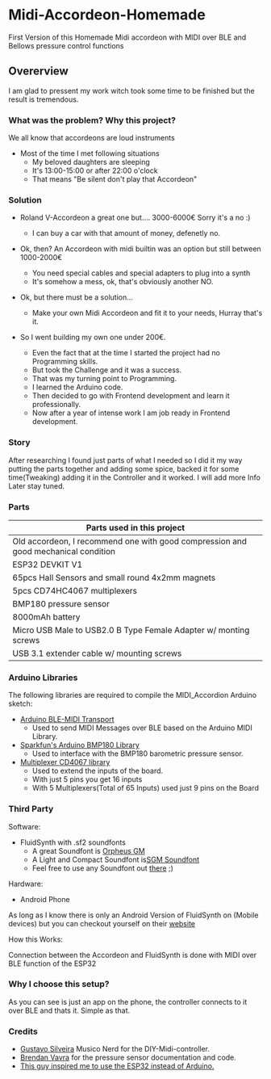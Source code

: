 # Midi-Accordeon-Homemade

First Version of this Homemade Midi accordeon with MIDI over BLE and Bellows pressure control functions

## Overerview

I am glad to pressent my work witch took some time to be finished but the result is tremendous.

### What was the problem? Why this project?

We all know that accordeons are loud instruments

- Most of the time I met following situations
  - My beloved daughters are sleeping
  - It's 13:00-15:00 or after 22:00 o'clock
  - That means "Be silent don't play that Accordeon"

### Solution

- Roland V-Accordeon a great one but.... 3000-6000€ Sorry it's a no :)

  - I can buy a car with that amount of money, defenetly no.

- Ok, then? An Accordeon with midi builtin was an option but still between 1000-2000€

  - You need special cables and special adapters to plug into a synth
  - It's somehow a mess, ok, that's obviously another NO.

- Ok, but there must be a solution...

  - Make your own Midi Accordeon and fit it to your needs, Hurray that's it.

- So I went building my own one under 200€.
  - Even the fact that at the time I started the project had no Programming skills.
  - But took the Challenge and it was a success.
  - That was my turning point to Programming.
  - I learned the Arduino code.
  - Then decided to go with Frontend development and learn it professionally.
  - Now after a year of intense work I am job ready in Frontend development.

### Story

After researching I found just parts of what I needed so I did it my way putting the parts together and adding some spice, backed it for some time(Tweaking) adding it in the Controller and it worked. I will add more Info Later stay tuned.

### Parts

| Parts used in this project                                                         |
| ---------------------------------------------------------------------------------- |
| Old accordeon, I recommend one with good compression and good mechanical condition |
| ESP32 DEVKIT V1                                                                    |
| 65pcs Hall Sensors and small round 4x2mm magnets                                   |
| 5pcs CD74HC4067 multiplexers                                                       |
| BMP180 pressure sensor                                                             |
| 8000mAh battery                                                                    |
| Micro USB Male to USB2.0 B Type Female Adapter w/ monting screws                   |
| USB 3.1 extender cable w/ mounting screws                                          |

### Arduino Libraries

The following libraries are required to compile the MIDI_Accordion Arduino sketch:

- [Arduino BLE-MIDI Transport](https://github.com/FortySevenEffects/arduino_midi_library/)
  - Used to send MIDI Messages over BLE based on the Arduino MIDI Library.
- [Sparkfun's Arduino BMP180 Library](https://github.com/sparkfun/BMP180_Breakout)
  - Used to interface with the BMP180 barometric pressure sensor.
- [Multiplexer CD4067 library](https://github.com/sumotoy/Multiplexer4067)
  - Used to extend the inputs of the board.
  - With just 5 pins you get 16 inputs
  - With 5 Multiplexers(Total of 65 Inputs) used just 9 pins on the Board

### Third Party

Software:

- FluidSynth with .sf2 soundfonts
  - A great Soundfont is [Orpheus GM](https://musical-artifacts.com/artifacts/1213)
  - A Light and Compact Soundfont is[SGM Soundfont](https://musical-artifacts.com/artifacts/855)
  - Feel free to use any Soundfont out [there](https://www.google.com/search?q=soundfonts+sf2&rlz=1C1CHBD_deDE932DE932&sxsrf=ALeKk02X2pNNehXxbOWeKxTRRQ1Wxy9J7w%3A1629754976019&ei=YBYkYcJEnf3v9Q-E4rzwCg&oq=soundfonts+sf2&gs_lcp=Cgdnd3Mtd2l6EAMyBQgAEMsBMgUIABDLATIFCAAQywEyBggAEBYQHjIGCAAQFhAeMgYIABAWEB4yBggAEBYQHjIGCAAQFhAeMgYIABAWEB4yBggAEBYQHjoHCAAQRxCwAzoHCAAQsAMQQzoFCAAQgAQ6BAgAEB5KBAhBGABQqTdYgFlgjV1oA3ACeACAAX6IAacGkgEDNi4ymAEAoAEByAEKwAEB&sclient=gws-wiz&ved=0ahUKEwjC9KmzjsjyAhWd_rsIHQQxD64Q4dUDCA4&uact=5) ;)

Hardware:

- Android Phone

As long as I know there is only an Android Version of FluidSynth on (Mobile devices) but you can checkout yourself on their [website](https://www.fluidsynth.org/download/)

How this Works:

Connection between the Accordeon and FluidSynth is done with MIDI over BLE function of the ESP32

### Why I choose this setup?

As you can see is just an app on the phone, the controller connects to it over BLE and thats it. Simple as that.

### Credits

- [Gustavo Silveira](https://github.com/silveirago) Musico Nerd for the DIY-Midi-controller.
- [Brendan Vavra](https://github.com/bvavra) for the pressure sensor documentation and code.
- [This guy inspired me to use the ESP32 instead of Arduino.](https://www.youtube.com/playlist?list=PLuxHP0PdeNpYkzfZUs_iHeYi_2xwNMNbF)
